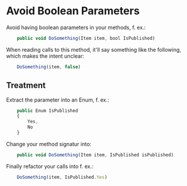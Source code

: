 # Avoid Boolean Parameters

Avoid having boolean parameters in your methods, f. ex.:

~~~~javascript
    public void DoSomething(Item item, bool IsPublished)
~~~~

When reading calls to this method, it'll say something like the following, which makes the intent unclear:

~~~~javascript
    DoSomething(item, false)
~~~~

## Treatment
Extract the parameter into an Enum, f. ex.:

~~~~javascript
	public Enum IsPublished
	{
		Yes,
		No
	}
~~~~

Change your method signatur into:

~~~~javascript
    public void DoSomething(Item item, IsPublished isPublished)
~~~~

Finally refactor your calls into f. ex.:

~~~~javascript
    DoSomething(item, IsPublished.Yes)
~~~~